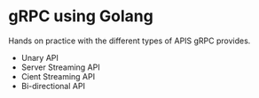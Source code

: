 # gRPC using Golang

Hands on practice with the different types of APIS gRPC provides. 

- Unary API
- Server Streaming API
- Cient Streaming API
- Bi-directional API

